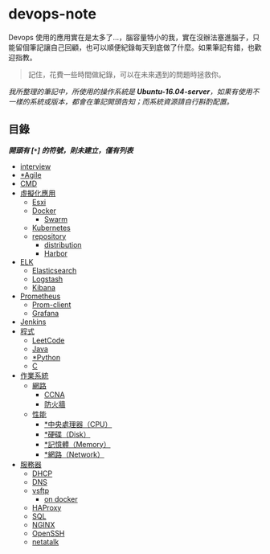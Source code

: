 # devops-note

Devops 使用的應用實在是太多了...，腦容量特小的我，實在沒辦法塞進腦子，只能留個筆記讓自己回顧，也可以順便紀錄每天到底做了什麼。如果筆記有錯，也歡迎指教。

>記住，花費一些時間做紀錄，可以在未來遇到的問題時拯救你。

*我所整理的筆記中，所使用的操作系統是 ***Ubuntu-16.04-server***，如果有使用不一樣的系統或版本，都會在筆記開頭告知；而系統資源請自行斟酌配置。*

## 目錄
***開頭有 [`*`] 的符號，則未建立，僅有列表***

- [interview](./interview)
- [*Agile]()
- [CMD](./cmd)
- [虛擬化應用](./virtualization)
    - [Esxi](./virtualization/esxi/)
    - [Docker](https://github.com/48763/docker-tutorial)
        - [Swarm](./virtualization/docker/swarm)
    - [Kubernetes](./virtualization/kubernetes)
    - [repository](./virtualization/repository)
        - [distribution](./virtualization/repository/distribution)
        - [Harbor](./virtualization/repository/harbor)
- [ELK](./elk)
    - [Elasticsearch](./elk/elasticsearch)
    - [Logstash](./elk/logstash)
    - [Kibana](./elk/kibana)
- [Prometheus](./prometheus)
    - [Prom-client](https://github.com/48763/ex-prom-client)
    - [Grafana](./prometheus/grafana)
- [Jenkins](./Jenkins/#jenkins)
- [程式](./program)
    - [LeetCode](https://github.com/48763/Leetcode)
    - [Java](./program/java/)
    - [*Python]()
    - [C](./program/c/)
- [作業系統](./operating-system#作業系統)
    - [網路](./operating-system/network)
        - [CCNA](https://github.com/48763/CCNA)
        - [防火牆](./service/firewall)
    - [性能](./server/performance#performance)
        - [*中央處理器（CPU）](./)
        - [*硬碟（Disk）](./)
        - [*記憶體（Memory）](./)
        - [*網路（Network）](./)
- [服務器](./service)
    - [DHCP](./service/dhcp)
    - [DNS](./service/dns)
    - [vsftp](./service/vsftp/vsftp.md)
        - [on docker](https://github.com/48763/vsftpd-on-dodcker)
    - [HAProxy](./service/haproxy)
    - [SQL](./service/sql)
    - [NGINX](./service/nginx)
    - [OpenSSH](./service/openssh)
    - [netatalk](https://github.com/48763/netatalk-on-docker)

